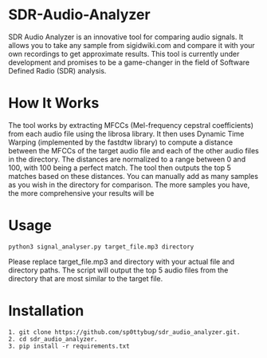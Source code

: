 # SDR-Audio-Analyzer
SDR Audio Analyzer is an innovative tool for comparing audio signals. It allows you to take any sample from sigidwiki.com and compare it with your own recordings to get approximate results. This tool is currently under development and promises to be a game-changer in the field of Software Defined Radio (SDR) analysis.

# How It Works
The tool works by extracting MFCCs (Mel-frequency cepstral coefficients) from each audio file using the librosa library. It then uses Dynamic Time Warping (implemented by the fastdtw library) to compute a distance between the MFCCs of the target audio file and each of the other audio files in the directory.
The distances are normalized to a range between 0 and 100, with 100 being a perfect match. The tool then outputs the top 5 matches based on these distances.
You can manually add as many samples as you wish in the directory for comparison. The more samples you have, the more comprehensive your results will be

# Usage
```
python3 signal_analyser.py target_file.mp3 directory
```
Please replace target_file.mp3 and directory with your actual file and directory paths. The script will output the top 5 audio files from the directory that are most similar to the target file.

# Installation
```
1. git clone https://github.com/sp0ttybug/sdr_audio_analyzer.git.
2. cd sdr_audio_analyzer.
3. pip install -r requirements.txt
```
